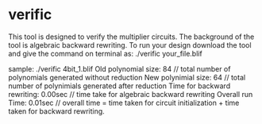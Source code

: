 # verific
This tool is designed to verify the multiplier circuits.
The background of the tool is algebraic backward rewriting.
To run your design download the tool and give the command on terminal as:
./verific your_file.blif

sample:
./verific 4bit_1.blif
Old polynomial size: 84     // total number of polynomials generated without reduction 
New polynimial size: 64     // total number of polynimials generated after reduction
Time for backward rewriting: 0.00sec    // time take for algebraic backward rewriting
Overall run Time: 0.01sec    // overall time = time taken for circuit initialization + time taken for backward rewriting.


